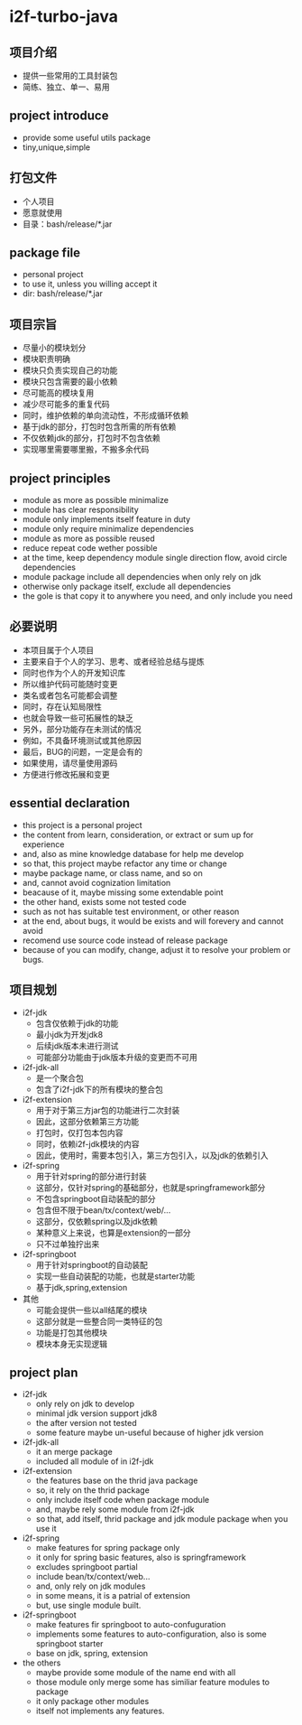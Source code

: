 # i2f-turbo-java

## 项目介绍

- 提供一些常用的工具封装包
- 简练、独立、单一、易用

## project introduce

- provide some useful utils package
- tiny,unique,simple

## 打包文件

- 个人项目
- 愿意就使用
- 目录：bash/release/*.jar

## package file

- personal project
- to use it, unless you willing accept it
- dir: bash/release/*.jar

## 项目宗旨

- 尽量小的模块划分
- 模块职责明确
- 模块只负责实现自己的功能
- 模块只包含需要的最小依赖
- 尽可能高的模块复用
- 减少尽可能多的重复代码
- 同时，维护依赖的单向流动性，不形成循环依赖
- 基于jdk的部分，打包时包含所需的所有依赖
- 不仅依赖jdk的部分，打包时不包含依赖
- 实现哪里需要哪里搬，不搬多余代码

## project principles

- module as more as possible minimalize
- module has clear responsibility
- module only implements itself feature in duty
- module only require minimalize dependencies
- module as more as possible reused
- reduce repeat code wether possible
- at the time, keep dependency module single direction flow, avoid circle dependencies
- module package include all dependencies when only rely on jdk
- otherwise only package itself, exclude all dependencies
- the gole is that copy it to anywhere you need, and only include you need

## 必要说明

- 本项目属于个人项目
- 主要来自于个人的学习、思考、或者经验总结与提炼
- 同时也作为个人的开发知识库
- 所以维护代码可能随时变更
- 类名或者包名可能都会调整
- 同时，存在认知局限性
- 也就会导致一些可拓展性的缺乏
- 另外，部分功能存在未测试的情况
- 例如，不具备环境测试或其他原因
- 最后，BUG的问题，一定是会有的
- 如果使用，请尽量使用源码
- 方便进行修改拓展和变更

## essential declaration

- this project is a personal project
- the content from learn, consideration, or extract or sum up for experience
- and, also as mine knowledge database for help me develop
- so that, this project maybe refactor any time or change
- maybe package name, or class name, and so on
- and, cannot avoid cognization limitation
- beacause of it, maybe missing some extendable point
- the other hand, exists some not tested code
- such as not has suitable test environment, or other reason
- at the end, about bugs, it would be exists and will forevery and cannot avoid
- recomend use source code instead of release package
- because of you can modify, change, adjust it to resolve your problem or bugs.

## 项目规划

- i2f-jdk
    - 包含仅依赖于jdk的功能
    - 最小jdk为开发jdk8
    - 后续jdk版本未进行测试
    - 可能部分功能由于jdk版本升级的变更而不可用
- i2f-jdk-all
    - 是一个聚合包
    - 包含了i2f-jdk下的所有模块的整合包
- i2f-extension
    - 用于对于第三方jar包的功能进行二次封装
    - 因此，这部分依赖第三方功能
    - 打包时，仅打包本包内容
    - 同时，依赖i2f-jdk模块的内容
    - 因此，使用时，需要本包引入，第三方包引入，以及jdk的依赖引入
- i2f-spring
    - 用于针对spring的部分进行封装
    - 这部分，仅针对spring的基础部分，也就是springframework部分
    - 不包含springboot自动装配的部分
    - 包含但不限于bean/tx/context/web/...
    - 这部分，仅依赖spring以及jdk依赖
    - 某种意义上来说，也算是extension的一部分
    - 只不过单独拧出来
- i2f-springboot
    - 用于针对springboot的自动装配
    - 实现一些自动装配的功能，也就是starter功能
    - 基于jdk,spring,extension
- 其他
    - 可能会提供一些以all结尾的模块
    - 这部分就是一些整合同一类特征的包
    - 功能是打包其他模块
    - 模块本身无实现逻辑

## project plan

- i2f-jdk
    - only rely on jdk to develop
    - minimal jdk version support jdk8
    - the after version not tested
    - some feature maybe un-useful because of higher jdk version
- i2f-jdk-all
    - it an merge package
    - included all module of in i2f-jdk
- i2f-extension
    - the features base on the thrid java package
    - so, it rely on the thrid package
    - only include itself code when package module
    - and, maybe rely some module from i2f-jdk
    - so that, add itself, thrid package and jdk module package when you use it
- i2f-spring
    - make features for spring package only
    - it only for spring basic features, also is springframework
    - excludes springboot partial
    - include bean/tx/context/web...
    - and, only rely on jdk modules
    - in some means, it is a patrial of extension
    - but, use single module built.
- i2f-springboot
    - make features fir springboot to auto-confuguration
    - implements some features to auto-configuration, also is some springboot starter
    - base on jdk, spring, extension
- the others
    - maybe provide some module of the name end with all
    - those module only merge some has similiar feature modules to package
    - it only package other modules
    - itself not implements any features.
